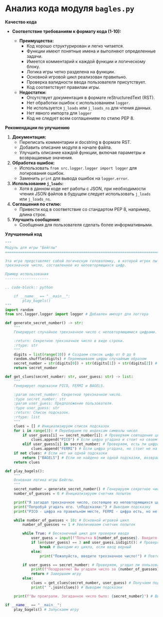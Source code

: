 # Анализ кода модуля `bagles.py`

**Качество кода**
- **Соответствие требованиям к формату кода (1-10):**

    - **Преимущества:**
        - Код хорошо структурирован и легко читается.
        - Функции имеют понятные имена и выполняют определенные задачи.
        - Имеется комментарий к каждой функции и логическому блоку.
        - Логика игры четко разделена на функции.
        - Основной игровой цикл реализован правильно.
        - Проверка валидности ввода пользователя присутствует.
        - Код соответствует правилам игры.
    - **Недостатки:**
        - Отсутствует документация в формате reStructuredText (RST).
        - Нет обработки ошибок с использованием `logger`.
        - Не используется `j_loads` или `j_loads_ns` для чтения данных.
        - Нет явного импорта для `logger`
        - Код не следует всем соглашениям по стилю PEP 8.

**Рекомендации по улучшению**

1. **Документация:**
    - Переписать комментарии и docstring в формате RST.
    - Добавить описание модуля в начале файла.
    - Улучшить описание каждой функции, включая параметры и возвращаемые значения.
2. **Обработка ошибок:**
    - Использовать `from src.logger.logger import logger` для логирования ошибок.
    - Заменить `print` для вывода ошибок на `logger.error`.
3. **Использование `j_loads`:**
    - Хотя в данном коде нет работы с JSON, при необходимости чтения JSON файлов в будущем следует использовать `j_loads` или `j_loads_ns`.
4. **Соглашения по стилю:**
    - Привести код в соответствие со стандартом PEP 8, например, длина строк.
5. **Улучшить сообщения:**
    - Сообщения для пользователя сделать более информативными.

**Улучшенный код**

```python
"""
Модуль для игры "Бейглы"
=========================================================================================

Эта игра представляет собой логическую головоломку, в которой игрок пытается угадать
трехзначное число, составленное из неповторяющихся цифр.

Пример использования
--------------------

.. code-block:: python

    if __name__ == "__main__":
        play_bagels()
"""
import random
from src.logger.logger import logger # Добавлен импорт для логгера

def generate_secret_number() -> str:
    """
    Генерирует случайное трехзначное число с неповторяющимися цифрами.

    :return: Секретное трехзначное число в виде строки.
    :rtype: str
    """
    digits = list(range(10)) # Создаем список цифр от 0 до 9
    random.shuffle(digits) # Перемешиваем цифры случайным образом
    secret_number = str(digits[0]) + str(digits[1]) + str(digits[2]) # Создаем трехзначное число и преобразуем в строку
    return secret_number

def get_clues(secret_number: str, user_guess: str) -> list:
    """
    Генерирует подсказки PICO, FERMI и BAGELS.

    :param secret_number: Секретное трехзначное число.
    :type secret_number: str
    :param user_guess: Предположение пользователя.
    :type user_guess: str
    :return: Список подсказок.
    :rtype: list
    """
    clues = [] # Инициализируем список подсказок
    for i in range(3): # Перебираем по индексам символы чисел
        if user_guess[i] == secret_number[i]: # Проверяем совпадение цифры на той же позиции
            clues.append("PICO") # Если цифра угадана и стоит на своем месте, добавляем "PICO"
        elif user_guess[i] in secret_number: # Проверяем, есть ли цифра в секретном числе
            clues.append("FERMI") # Если цифра угадана, но стоит не на своем месте, добавляем "FERMI"
    if not clues: # Если нет ни одной подсказки
        return ["BAGELS"] # Если не найдено ни одной подсказки, возвращаем "BAGELS"
    return clues

def play_bagels():
    """
    Основная логика игры Бейглы.
    """
    secret_number = generate_secret_number() # Генерируем секретное число
    number_of_guesses = 0 # Инициализируем счетчик попыток

    print("Я загадал трехзначное число, состоящее из неповторяющихся цифр.") # Выводим приветствие
    print("Попробуй угадать его. \nПодсказки:") # Выводим подсказку
    print("PICO - цифра на правильном месте, FERMI - цифра есть, но не на месте, BAGELS - ничего не угадано") # Выводим описание подсказок

    while number_of_guesses < 10: # Основной игровой цикл
        number_of_guesses += 1 # Увеличиваем счетчик попыток

        while True: # Бесконечный цикл для проверки ввода
            user_guess = input(f"Попытка №{number_of_guesses}. Введите трехзначное число: ") # Получаем ввод от пользователя
            if len(user_guess) == 3 and user_guess.isdigit(): # Проверяем, является ли ввод трехзначным числом
                break # Выходим из цикла, если ввод верный
            else:
                print("Пожалуйста, введите трехзначное число!") # Повторяем запрос, если ввод не верный

        if user_guess == secret_number: # Проверяем, угадал ли пользователь число
            print(f"Поздравляю! Вы угадали число за {number_of_guesses} попыток!") # Выводим сообщение о победе
            return # Завершаем игру
        else:
            clues = get_clues(secret_number, user_guess) # Получаем подсказки
            print(" ".join(clues)) # Выводим подсказки

    print(f"Вы проиграли. Загаданное число было: {secret_number}") # Выводим загаданное число, если не угадали за 10 попыток

if __name__ == "__main__":
    play_bagels() # Запускаем игру
```